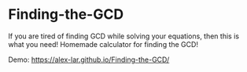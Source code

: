 # Finding-the-GCD
If you are tired of finding GCD while solving your equations, then this is what you need! 
Homemade calculator for finding the GCD! 

Demo: https://alex-lar.github.io/Finding-the-GCD/
